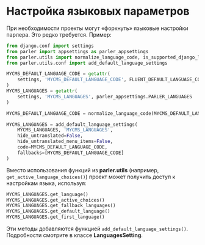 # Настройка языковых параметров

При необходимости проекты могут «форкнуть» языковые настройки парлера. Это редко требуется. Пример:

```python
from django.conf import settings
from parler import appsettings as parler_appsettings
from parler.utils import normalize_language_code, is_supported_django_language
from parler.utils.conf import add_default_language_settings

MYCMS_DEFAULT_LANGUAGE_CODE = getattr(
    settings, 'MYCMS_DEFAULT_LANGUAGE_CODE', FLUENT_DEFAULT_LANGUAGE_CODE
)
MYCMS_LANGUAGES = getattr(
    settings, 'MYCMS_LANGUAGES', parler_appsettings.PARLER_LANGUAGES
)

MYCMS_DEFAULT_LANGUAGE_CODE = normalize_language_code(MYCMS_DEFAULT_LANGUAGE_CODE)

MYCMS_LANGUAGES = add_default_language_settings(
    MYCMS_LANGUAGES, 'MYCMS_LANGUAGES',
    hide_untranslated=False,
    hide_untranslated_menu_items=False,
    code=MYCMS_DEFAULT_LANGUAGE_CODE,
    fallbacks=[MYCMS_DEFAULT_LANGUAGE_CODE]
)
```

Вместо использования функций из **parler.utils** (например, `get_active_language_choices()`) проект может получить доступ к настройкам языка, используя:

```python
MYCMS_LANGUAGES.get_language()
MYCMS_LANGUAGES.get_active_choices()
MYCMS_LANGUAGES.get_fallback_languages()
MYCMS_LANGUAGES.get_default_language()
MYCMS_LANGUAGES.get_first_language()
```

Эти методы добавляются функцией `add_default_language_settings()`. Подробности смотрите в классе **LanguagesSetting**.
